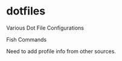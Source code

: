 # dotfiles
Various Dot File Configurations

Fish Commands

Need to add profile info from other sources.
